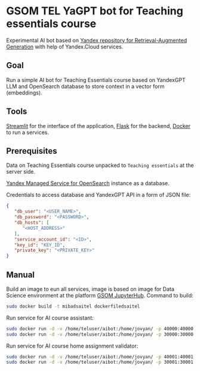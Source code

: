 # GSOM TEL YaGPT bot for Teaching essentials course
Experimental AI bot based on [Yandex repository for Retrieval-Augmented Generation](https://github.com/yandex-cloud-examples/yc-yandexgpt-qa-bot-for-docs) with help of Yandex.Cloud services.

## Goal

Run a simple AI bot for Teaching Essentials course based on YandexGPT LLM and OpenSearch database to store context in a vector form (embeddings).

## Tools

[Streamlit](https://streamlit.io/) for the interface of the application, [Flask](https://flask-docs.readthedocs.io/en/latest/) for the backend, [Docker](https://www.docker.com/) to run a services.

## Prerequisites

Data on Teaching Essentials course unpacked to `Teaching essentials` at the server side.

[Yandex Managed Service for OpenSearch](https://cloud.yandex.com/en/docs/managed-opensearch/) instance as a database. 

Credentials to access database and YandexGPT API in a form of JSON file:

```json
{
   "db_user": "<USER_NAME>", 
   "db_password": "<PASSWORD>", 
   "db_hosts": [
      "<HOST_ADDRESS>"
   ], 
   "service_account_id": "<ID>",
   "key_id": "KEY_ID",
   "private_key": "<PRIVATE_KEY>"
}
```

## Manual

Build an image to eun all services, image is based on image for Data Science environment at the platform [GSOM JupyterHub](https://github.com/vgarshin/gsom_jhub_deploy). Command to build:

```bash
sudo docker build -t mibadsaitel dockerfiledsaitel
```

Run service for AI course assistant:

```bash
sudo docker run -d -v /home/teluser/aibot:/home/jovyan/ -p 40000:40000 -it mibadsaitel python aihelper.py
sudo docker run -d -v /home/teluser/aibot:/home/jovyan/ -p 30000:30000 -it mibadsaitel streamlit run aibothelper.py --server.port 30000 --browser.gatherUsageStats False

```

Run service for AI course home assignment validator:

```bash
sudo docker run -d -v /home/teluser/aibot:/home/jovyan/ -p 40001:40001 -it mibadsaitel python aichecker.py
sudo docker run -d -v /home/teluser/aibot:/home/jovyan/ -p 30001:30001 -it mibadsaitel streamlit run aibotchecker.py --server.port 30001 --browser.gatherUsageStats False
```
